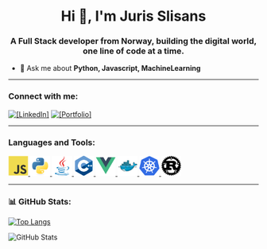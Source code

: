 <h1 align="center">Hi 👋, I'm Juris Slisans</h1>
<h3 align="center">A Full Stack developer from Norway, building the digital world, one line of code at a time.</h3>

- 💬 Ask me about **Python, Javascript, MachineLearning**

---

<h3 align="left">Connect with me:</h3>
<p align="left">
<a href="[LinkedIn URL]" target="blank"><img align="center" src="https://cdn.jsdelivr.net/npm/simple-icons@3.0.1/icons/linkedin.svg" alt="[LinkedIn]" height="30" width="40" /></a>
<a href="[Portfolio/Github Pages URL]" target="blank"><img align="center" src="https://cdn.jsdelivr.net/npm/simple-icons@3.0.1/icons/dev-dot-to.svg" alt="[Portfolio]" height="30" width="40" /></a>
</p>

---

<h3 align="left">Languages and Tools:</h3>
<p align="left"> 
    <a href="https://developer.mozilla.org/en-US/docs/Web/JavaScript" target="_blank"> 
        <img src="https://raw.githubusercontent.com/devicons/devicon/master/icons/javascript/javascript-original.svg" alt="javascript" width="40" height="40"/> 
    </a> 
    <a href="https://www.python.org" target="_blank"> 
        <img src="https://raw.githubusercontent.com/devicons/devicon/master/icons/python/python-original.svg" alt="python" width="40" height="40"/> 
    </a> 
    <a href="https://www.java.com" target="_blank">
        <img src="https://raw.githubusercontent.com/devicons/devicon/master/icons/java/java-original.svg" alt="java" width="40" height="40"/> 
    </a>
    <a href="https://isocpp.org/" target="_blank">
        <img src="https://raw.githubusercontent.com/devicons/devicon/master/icons/cplusplus/cplusplus-original.svg" alt="cplusplus" width="40" height="40"/> 
    </a>
    <a href="https://vuejs.org/" target="_blank">
        <img src="https://raw.githubusercontent.com/devicons/devicon/master/icons/vuejs/vuejs-original.svg" alt="vuejs" width="40" height="40"/> 
    </a>
    <a href="https://www.docker.com/" target="_blank">
        <img src="https://raw.githubusercontent.com/devicons/devicon/master/icons/docker/docker-original.svg" alt="docker" width="40" height="40"/> 
    </a>
    <a href="https://kubernetes.io/" target="_blank">
        <img src="https://raw.githubusercontent.com/devicons/devicon/master/icons/kubernetes/kubernetes-plain.svg" alt="kubernetes" width="40" height="40"/> 
    </a>
    <a href="https://www.rust-lang.org/" target="_blank">
        <img src="https://raw.githubusercontent.com/devicons/devicon/master/icons/rust/rust-plain.svg" alt="rust" width="40" height="40"/> 
    </a>
</p>


---

### 📊 GitHub Stats:

[![Top Langs](https://github-readme-stats.vercel.app/api/top-langs/?username=jurchiks33&layout=compact)](https://github.com/jurchiks33)

![GitHub Stats](https://github-readme-stats.vercel.app/api?username=jurchiks33&show_icons=true&theme=radical)
